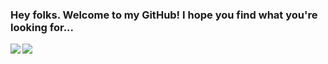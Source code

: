 ### Hey folks. Welcome to my GitHub! I hope you find what you're looking for...

<img align="left" src="https://github-readme-stats.vercel.app/api?username=MattyTheHacker&show_icons=true&theme=midnight-purple&include_all_commits=true"/>
<img align="left" src="https://github-readme-stats.vercel.app/api/wakatime?username=MattyTheHacker"
<img align="left" src="https://github-readme-stats.vercel.app/api/top-langs/?username=MattyTheHacker&theme=midnight-purple&layout=compact&langs_count=10"/>
